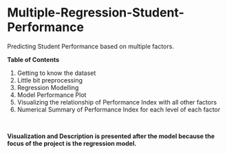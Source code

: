 # Multiple-Regression-Student-Performance
Predicting Student Performance based on multiple factors.

**Table of Contents**  
1. Getting to know the dataset  
2. Little bit preprocessing  
3. Regression Modelling
4. Model Performance Plot  
5. Visualizing the relationship of Performance Index with all other factors  
6. Numerical Summary of Performance Index for each level of each factor  

<br>

**Visualization and Description is presented after the model because the focus of the project is the regression model.**
